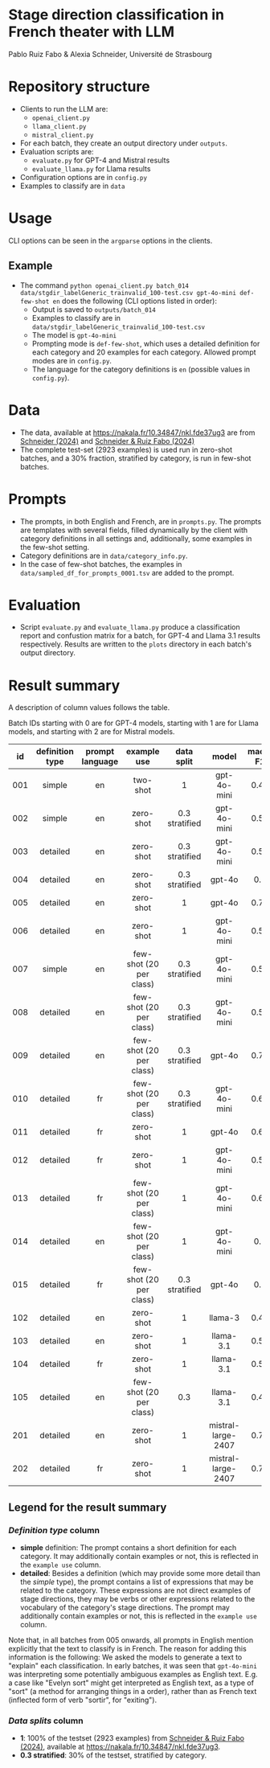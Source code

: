 # Stage direction classification in French theater with LLM
Pablo Ruiz Fabo & Alexia Schneider, Université de Strasbourg
# Repository structure

- Clients to run the LLM are:
  - `openai_client.py`
  - `llama_client.py`
  - `mistral_client.py`
- For each batch, they create an output directory under `outputs`.
- Evaluation scripts are:
  - `evaluate.py` for GPT-4 and Mistral results
  - `evaluate_llama.py` for Llama results
- Configuration options are in `config.py`
- Examples to classify are in `data`

# Usage

CLI options can be seen in the `argparse` options in the clients.

## Example
- The command `python openai_client.py batch_014 data/stgdir_labelGeneric_trainvalid_100-test.csv gpt-4o-mini def-few-shot en` does the following (CLI options listed in order):
  - Output is saved to `outputs/batch_014`
  - Examples to classify are in `data/stgdir_labelGeneric_trainvalid_100-test.csv`
  - The model is `gpt-4o-mini`
  - Prompting mode is `def-few-shot`, which uses a detailed definition for each category and 20 examples for each category. Allowed prompt modes are in `config.py`.
  - The language for the category definitions is `en` (possible values in `config.py`).

# Data

- The data, available at https://nakala.fr/10.34847/nkl.fde37ug3 are from [Schneider (2024)](https://nakala.fr/10.34847/nkl.3ecb73zp) and [Schneider & Ruiz Fabo (2024)](https://aclanthology.org/2024.latechclfl-1.28/)
- The complete test-set (2923 examples) is used run in zero-shot batches, and a 30% fraction, stratified by category, is run in few-shot batches.

# Prompts
- The prompts, in both English and French, are in `prompts.py`. The prompts are templates with several fields, filled dynamically by the client with category definitions in all settings and, additionally, some examples in the few-shot setting.
- Category definitions are in `data/category_info.py`.
- In the case of few-shot batches, the examples in `data/sampled_df_for_prompts_0001.tsv` are added to the prompt.

# Evaluation

- Script `evaluate.py` and `evaluate_llama.py` produce a classification report and confustion matrix for a batch, for GPT-4 and Llama 3.1 results respectively. Results are written to the `plots` directory in each batch's output directory.

# Result summary

A description of column values follows the table.

Batch IDs starting with 0 are for GPT-4 models, starting with 1 are for Llama models, and starting with 2 are for Mistral models.

| id  | definition type  | prompt language |       example use       |     data split     |    model     | macro F1 | weighted F1 | acc  |
|-----|:----------------:|:---------------:|:-----------------------:|:------------------:|:------------:|:--------:|:-----------:|:----:|
| 001 |      simple      |       en        |        two-shot         |         1          | gpt-4o-mini  |   0.48   |    0.53     | 0.52 |
| 002 |      simple      |       en        |        zero-shot        |   0.3 stratified   | gpt-4o-mini  |   0.51   |    0.57     | 0.57 |
| 003 |     detailed     |       en        |        zero-shot        |   0.3 stratified   | gpt-4o-mini  |   0.53   |    0.59     | 0.57 |
| 004 |     detailed     |       en        |        zero-shot        |   0.3 stratified   |    gpt-4o    |   0.7    |    0.73     | 0.72 |
| 005 |     detailed     |       en        |        zero-shot        |         1          |    gpt-4o    |   0.71   |    0.74     | 0.73 |
| 006 |     detailed     |       en        |        zero-shot        |         1          | gpt-4o-mini  |   0.58   |    0.64     | 0.61 |
| 007 |      simple      |       en        | few-shot (20 per class) |   0.3 stratified   | gpt-4o-mini  |   0.57   |    0.64     | 0.63 |
| 008 |     detailed     |       en        | few-shot (20 per class) |   0.3 stratified   | gpt-4o-mini  |   0.58   |    0.65     | 0.67 |
| 009 |     detailed     |       en        | few-shot (20 per class) |   0.3 stratified   |    gpt-4o    |   0.73   |    0.79     | 0.78 |
| 010 |     detailed     |       fr        | few-shot (20 per class) |   0.3 stratified   | gpt-4o-mini  |   0.62   |     0.7     | 0.69 |
| 011 |     detailed     |       fr        |        zero-shot        |         1          |    gpt-4o    |   0.69   |    0.72     | 0.71 |
| 012 |     detailed     |       fr        |        zero-shot        |         1          | gpt-4o-mini  |   0.54   |    0.59     | 0.57 |
| 013 |     detailed     |       fr        | few-shot (20 per class) |         1          | gpt-4o-mini  |   0.61   |    0.68     | 0.67 |
| 014 |     detailed     |       en        | few-shot (20 per class) |         1          | gpt-4o-mini  |   0.6    |    0.67     | 0.67 |
| 015 |     detailed     |       fr        | few-shot (20 per class) | 0.3<br/>stratified |    gpt-4o    |   0.7    |    0.75     | 0.75 |
| 102 |     detailed     |       en        |        zero-shot        |         1          |   llama-3    |   0.43   |    0.52     | 0.49 |
| 103 |     detailed     |       en        |        zero-shot        |         1          |  llama-3.1   |   0.56   |    0.63     | 0.61 |
| 104 |     detailed     |       fr        |        zero-shot        |         1          |  llama-3.1   |   0.52   |     0.6     | 0.62 |
| 105 |     detailed     |       en        | few-shot (20 per class) |        0.3         |  llama-3.1   |   0.46   |     0.5     | 0.51 |
| 201 |     detailed     |       en        |        zero-shot        |         1          |  mistral-large-2407   |   0.70   |    0.74     | 0.73 |
| 202 |     detailed     |       fr        |        zero-shot        |         1          |  mistral-large-2407   |   0.72   |    0.76     | 0.75 |

## Legend for the result summary

### *Definition type* column

- **simple** definition: The prompt contains a short definition for each category. It may additionally contain examples or not, this is reflected in the `example use` column. 
- **detailed**: Besides a definition (which may provide some more detail than the *simple* type), the prompt contains a list of expressions that may be related to the category. These expressions are not direct examples of stage directions, they may be verbs or other expressions related to the vocabulary of the category's stage directions. The prompt may additionally contain examples or not, this is reflected in the `example use` column.

Note that, in all batches from 005 onwards, all prompts in English mention explicitly that the text to classify is in French. The reason for adding this information is the following: We asked the models to generate a text to "explain" each classification. In early batches, it was seen that `gpt-4o-mini` was interpreting some potentially ambiguous examples as English text. E.g. a case like "Evelyn sort" might get interpreted as English text, as a type of "sort" (a method for arranging things in a order), rather than as French text (inflected form of verb "sortir", for "exiting").

### *Data splits* column

- **1**: 100% of the testset (2923 examples) from [Schneider & Ruiz Fabo (2024)](https://aclanthology.org/2024.latechclfl-1.28/), available at https://nakala.fr/10.34847/nkl.fde37ug3.
- **0.3 stratified**: 30% of the testset, stratified by category.

